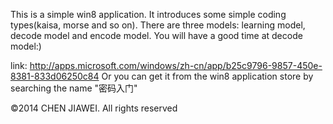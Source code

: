 This is a simple win8 application.
It introduces some simple coding types(kaisa, morse and so on).
There are three models: learning model, decode model and encode model.
You will have a good time at decode model:)

link: http://apps.microsoft.com/windows/zh-cn/app/b25c9796-9857-450e-8381-833d06250c84
Or you can get it from the win8 application store by searching the name "密码入门"

©2014 CHEN JIAWEI. All rights reserved

